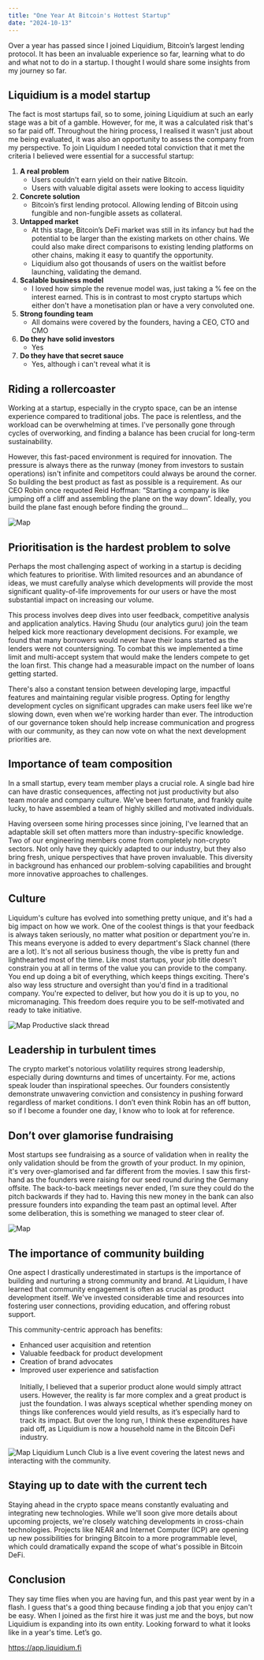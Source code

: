 ```yaml
---
title: "One Year At Bitcoin's Hottest Startup"
date: "2024-10-13"
---
```


Over a year has passed since I joined Liquidium, Bitcoin’s largest lending protocol. It has been an invaluable experience so far, learning what to do and what not to do in a startup. I thought I would share some insights from my journey so far.

## Liquidium is a model startup

The fact is most startups fail, so to some, joining Liquidium at such an early stage was a bit of a gamble. However, for me, it was a calculated risk that's so far paid off. Throughout the hiring process, I realised it wasn't just about me being evaluated, it was also an opportunity to assess the company from my perspective. To join Liquidum I needed total conviction that it met the criteria I believed were essential for a successful startup:

1. **A real problem**
   - Users couldn't earn yield on their native Bitcoin. 
   - Users with valuable digital assets were looking to access liquidity
2. **Concrete solution**
   - Bitcoin’s first lending protocol. Allowing lending of Bitcoin using fungible and non-fungible assets as collateral.
3. **Untapped market** 
   - At this stage, Bitcoin’s DeFi market was still in its infancy but had the potential to be larger than the existing markets on other chains. We could also make direct comparisons to existing lending platforms on other chains, making it easy to quantify the opportunity.
   - Liquidium also got thousands of users on the waitlist before launching, validating the demand.
4. **Scalable business model**
   - I loved how simple the revenue model was, just taking a % fee on the interest earned. This is in contrast to most crypto startups which either don't have a monetisation plan or have a very convoluted one.
5. **Strong founding team**
   - All domains were covered by the founders, having a CEO, CTO and CMO
6. **Do they have solid investors**
   - Yes
7. **Do they have that secret sauce**
   - Yes, although i can't reveal what it is

## Riding a rollercoaster
Working at a startup, especially in the crypto space, can be an intense experience compared to traditional jobs. The pace is relentless, and the workload can be overwhelming at times. I've personally gone through cycles of overworking, and finding a balance has been crucial for long-term sustainability.

However, this fast-paced environment is required for innovation. The pressure is always there as the runway (money from investors to sustain operations) isn't infinite and competitors could always be around the corner. So building the best product as fast as possible is a requirement. As our CEO Robin once requoted Reid Hoffman: “Starting a company is like jumping off a cliff and assembling the plane on the way down”. Ideally, you build the plane fast enough before finding the ground…

![Map](/img/posts/One-Year-At-A-Startup/plane.gif)

## Prioritisation is the hardest problem to solve

Perhaps the most challenging aspect of working in a startup is deciding which features to prioritise. With limited resources and an abundance of ideas, we must carefully analyse which developments will provide the most significant quality-of-life improvements for our users or have the most substantial impact on increasing our volume.

This process involves deep dives into user feedback, competitive analysis and application analytics. Having Shudu (our analytics guru) join the team helped kick more reactionary development decisions. For example, we found that many borrowers would never have their loans started as the lenders were not countersigning. To combat this we implemented a time limit and multi-accept system that would make the lenders compete to get the loan first. This change had a measurable impact on the number of loans getting started.

There's also a constant tension between developing large, impactful features and maintaining regular visible progress. Opting for lengthy development cycles on significant upgrades can make users feel like we're slowing down, even when we're working harder than ever. The introduction of our governance token should help increase communication and progress with our community, as they can now vote on what the next development priorities are.

## Importance of team composition
In a small startup, every team member plays a crucial role. A single bad hire can have drastic consequences, affecting not just productivity but also team morale and company culture. We've been fortunate, and frankly quite lucky, to have assembled a team of highly skilled and motivated individuals.

Having overseen some hiring processes since joining, I've learned that an adaptable skill set often matters more than industry-specific knowledge. Two of our engineering members come from completely non-crypto sectors. Not only have they quickly adapted to our industry, but they also bring fresh, unique perspectives that have proven invaluable. This diversity in background has enhanced our problem-solving capabilities and brought more innovative approaches to challenges.

## Culture
Liquidum's culture has evolved into something pretty unique, and it's had a big impact on how we work. One of the coolest things is that your feedback is always taken seriously, no matter what position or department you're in. This means everyone is added to every department's Slack channel (there are a lot). It's not all serious business though, the vibe is pretty fun and lighthearted most of the time. Like most startups, your job title doesn't constrain you at all in terms of the value you can provide to the company. You end up doing a bit of everything, which keeps things exciting. There's also way less structure and oversight than you'd find in a traditional company. You're expected to deliver, but how you do it is up to you, no micromanaging. This freedom does require you to be self-motivated and ready to take initiative.

![Map](/img/posts/One-Year-At-A-Startup/slack.webp) Productive slack thread

## Leadership in turbulent times
The crypto market's notorious volatility requires strong leadership, especially during downturns and times of uncertainty. For me, actions speak louder than inspirational speeches. Our founders consistently demonstrate unwavering conviction and consistency in pushing forward regardless of market conditions. I don’t even think Robin has an off button, so if I become a founder one day, I know who to look at for reference.

## Don’t over glamorise fundraising
Most startups see fundraising as a source of validation when in reality the only validation should be from the growth of your product. In my opinion, it's very over-glamorised and far different from the movies. I saw this first-hand as the founders were raising for our seed round during the Germany offsite. The back-to-back meetings never ended, I’m sure they could do the pitch backwards if they had to. Having this new money in the bank can also pressure founders into expanding the team past an optimal level. After some deliberation, this is something we managed to steer clear of.

![Map](/img/posts/One-Year-At-A-Startup/seed.webp)

## The importance of community building
One aspect I drastically underestimated in startups is the importance of building and nurturing a strong community and brand. At Liquidum, I have learned that community engagement is often as crucial as product development itself. We've invested considerable time and resources into fostering user connections, providing education, and offering robust support.

This community-centric approach has benefits:
- Enhanced user acquisition and retention 
- Valuable feedback for product development
- Creation of brand advocates 
- Improved user experience and satisfaction\
\
Initially, I believed that a superior product alone would simply attract users. However, the reality is far more complex and a great product is just the foundation. I was always sceptical whether spending money on things like conferences would yield results, as it’s especially hard to track its impact. But over the long run, I think these expenditures have paid off, as Liquidium is now a household name in the Bitcoin DeFi industry.

![Map](/img/posts/One-Year-At-A-Startup/lunch-club.webp) Liquidium Lunch Club is a live event covering the latest news and interacting with the community.

## Staying up to date with the current tech
Staying ahead in the crypto space means constantly evaluating and integrating new technologies. While we'll soon give more details about upcoming projects, we're closely watching developments in cross-chain technologies. Projects like NEAR and Internet Computer (ICP) are opening up new possibilities for bringing Bitcoin to a more programmable level, which could dramatically expand the scope of what's possible in Bitcoin DeFi.

## Conclusion

They say time flies when you are having fun, and this past year went by in a flash. I guess that's a good thing because finding a job that you enjoy can't be easy. When I joined as the first hire it was just me and the boys, but now Liquidium is expanding into its own entity. Looking forward to what it looks like in a year's time. Let’s go.

<https://app.liquidium.fi>
